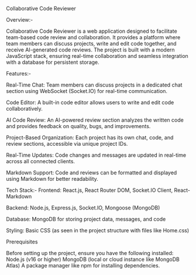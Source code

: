 Collaborative Code Reviewer

Overview:-

Collaborative Code Reviewer is a web application designed to facilitate team-based code review and collaboration. It provides a platform where team members can discuss projects, write and edit code together, and receive AI-generated code reviews. The project is built with a modern JavaScript stack, ensuring real-time collaboration and seamless integration with a database for persistent storage.



Features:-

Real-Time Chat: Team members can discuss projects in a dedicated chat section using WebSocket (Socket.IO) for real-time communication.

Code Editor: A built-in code editor allows users to write and edit code collaboratively.

AI Code Review: An AI-powered review section analyzes the written code and provides feedback on quality, bugs, and improvements.

Project-Based Organization: Each project has its own chat, code, and review sections, accessible via unique project IDs.

Real-Time Updates: Code changes and messages are updated in real-time across all connected clients.

Markdown Support: Code and reviews can be formatted and displayed using Markdown for better readability.



Tech Stack:-
Frontend: React.js, React Router DOM, Socket.IO Client, React-Markdown

Backend: Node.js, Express.js, Socket.IO, Mongoose (MongoDB)

Database: MongoDB for storing project data, messages, and code

Styling: Basic CSS (as seen in the project structure with files like Home.css)



Prerequisites

Before setting up the project, ensure you have the following installed:
Node.js (v16 or higher)
MongoDB (local or cloud instance like MongoDB Atlas)
A package manager like npm for installing dependencies.
